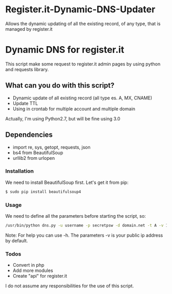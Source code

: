 # Register.it-Dynamic-DNS-Updater
Allows the dynamic updating of all the existing record, of any type, that is managed by register.it

# Dynamic DNS for register.it

This script make some request to register.it admin pages by using python and requests library. 

## What can you do with this script?

  - Dynamic update of all existing record (all type es. A, MX, CNAME)
  - Update TTL
  - Using in crontab for multiple account and multiple domain

Actually, I'm using Python2.7, but will be fine using 3.0

## Dependencies
  - import re, sys, getopt, requests, json
  - bs4 from BeautifulSoup
  - urllib2 from urlopen


### Installation

We need to install BeautifulSoup first. Let's get it from pip:

```sh
$ sudo pip install beautifulsoup4
```

### Usage

We need to define all the parameters before starting the script, so:
```sh
/usr/bin/python dns.py -u username -p secretpsw -d domain.net -t A -v 192.168.1.1
```
Note: For help you can use -h. The parameters -v is your public ip address by default.

### Todos

 - Convert in php
 - Add more modules
 - Create "api" for register.it


I do not assume any responsibilities for the use of this script.
